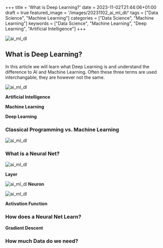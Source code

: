 +++
title = 'What is Deep Learning?'
date = 2023-11-02T21:44:06+01:00
draft = true
featured_image = '/images/20231102_ai_ml_dl/'
tags = ["Data Science", "Machine Learning"]
categories = ["Data Science", "Machine Learning"]
keywords = ["Data Science", "Machine Learning", "Deep Learning", "Artificial Intelligence"]
+++


![ai_ml_dl](/images/20231102_ai_ml_dl/)
## What is Deep Learning?

In this article we will learn what Deep Learning is and understand the difference to AI and Machine Learning. Often these three terms are used interchangable, they are however not the same.


![ai_ml_dl](/images/20231102_ai_ml_dl/ai_ml_dl.png)

**Artificial Intelligence**

**Machine Learning**

**Deep Learning**

### Classical Programming vs. Machine Learning


![ai_ml_dl](/images/20231102_ai_ml_dl/classical_ml.png)
### What is a Neural Net?

![ai_ml_dl](/images/20231102_ai_ml_dl/neural_net.png)

**Layer**

![ai_ml_dl](/images/20231102_ai_ml_dl/layer.png)
**Neuron**

![ai_ml_dl](/images/20231102_ai_ml_dl/neuron.png)

**Activation Function**

### How does a Neural Net Learn?

**Gradient Descent**

### How much Data do we need? 

